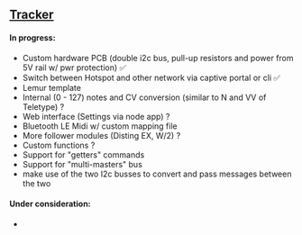 ## [Tracker](#tracker)


#### In progress:

- Custom hardware PCB (double i2c bus, pull-up resistors and power from 5V rail w/ pwr protection) ✅
- Switch between Hotspot and other network via captive portal or cli ✅
- Lemur template 
- Internal (0 - 127) notes and CV conversion (similar to N and VV of Teletype) ? 
- Web interface (Settings via node app) ?
- Bluetooth LE Midi w/ custom mapping file
- More follower modules (Disting EX, W/2) ?
- Custom functions ? 
- Support for "getters" commands
- Support for "multi-masters" bus
- make use of the two I2c busses to convert and pass messages between the two


#### Under consideration:

- 
